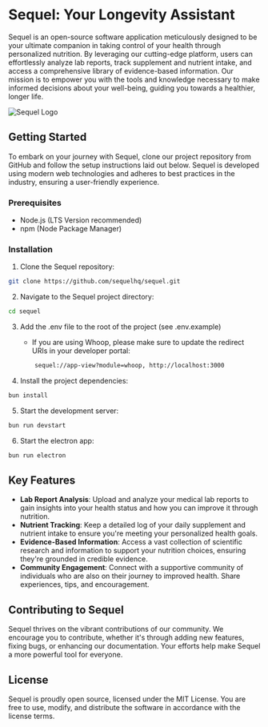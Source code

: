 # Sequel: Your Longevity Assistant

Sequel is an open-source software application meticulously designed to be your ultimate companion in taking control of your health through personalized nutrition. By leveraging our cutting-edge platform, users can effortlessly analyze lab reports, track supplement and nutrient intake, and access a comprehensive library of evidence-based information. Our mission is to empower you with the tools and knowledge necessary to make informed decisions about your well-being, guiding you towards a healthier, longer life.

![Sequel Logo](https://res.cloudinary.com/dxnttogew/image/upload/f_auto,q_auto/lgd7qlaz1tuzlvcqlhd2)

## Getting Started

To embark on your journey with Sequel, clone our project repository from GitHub and follow the setup instructions laid out below. Sequel is developed using modern web technologies and adheres to best practices in the industry, ensuring a user-friendly experience.

### Prerequisites

- Node.js (LTS Version recommended)
- npm (Node Package Manager)

### Installation

1. Clone the Sequel repository:
```sh
git clone https://github.com/sequelhq/sequel.git
```

2. Navigate to the Sequel project directory:
```sh
cd sequel
```

3. Add the .env file to the root of the project (see .env.example)
   - If you are using Whoop, please make sure to update the redirect URIs in your developer portal:
    ```sh
        sequel://app-view?module=whoop, http://localhost:3000
    ```


4. Install the project dependencies:
```sh
bun install
```


5. Start the development server:
```sh
bun run devstart
```


6. Start the electron app:
```sh
bun run electron
```


## Key Features

- **Lab Report Analysis**: Upload and analyze your medical lab reports to gain insights into your health status and how you can improve it through nutrition.
- **Nutrient Tracking**: Keep a detailed log of your daily supplement and nutrient intake to ensure you're meeting your personalized health goals.
- **Evidence-Based Information**: Access a vast collection of scientific research and information to support your nutrition choices, ensuring they're grounded in credible evidence.
- **Community Engagement**: Connect with a supportive community of individuals who are also on their journey to improved health. Share experiences, tips, and encouragement.
## Contributing to Sequel

Sequel thrives on the vibrant contributions of our community. We encourage you to contribute, whether it's through adding new features, fixing bugs, or enhancing our documentation. Your efforts help make Sequel a more powerful tool for everyone.

## License

Sequel is proudly open source, licensed under the MIT License. You are free to use, modify, and distribute the software in accordance with the license terms.